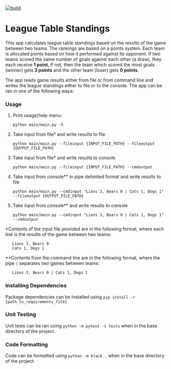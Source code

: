 [![build](https://github.com/Thabo08/league-table-standings/actions/workflows/main.yaml/badge.svg)](https://github.com/Thabo08/league-table-standings/actions/workflows/main.yaml)
# League Table Standings

This app calculates league table standings based on the results of the game between two teams. The rankings
are based on a points system. Each team is allocated points based on how it performed against its opponent. If two
teams scored the same number of goals against each other (a draw), they each receive **1 point**, if not, then the team
which scored the most goals (winner) gets **3 points** and the other team (loser) gets **0 points**.

The app reads game results either from file or from command line and writes the league standings either to file or
to the console. The app can be ran in one of the following ways:

### Usage
1. Print usage/help menu:
   ```
   python main/main.py -h
   ```
2. Take input from file* and write results to file
    ```commandline
    python main/main.py --fileinput {INPUT_FILE_PATH} --fileoutput {OUTPUT_FILE_PATH}
    ```
3. Take input from file* and write results to console
    ```commandline
    python main/main.py --fileinput {INPUT_FILE_PATH} --cmdoutput
    ```
4. Take input from console** in pipe delimited format and write results to file
    ```commandline
    python main/main.py --cmdinput "Lions 3, Bears 0 | Cats 1, Dogs 1" --fileoutput {OUTPUT_FILE_PATH}
    ```
5. Take input from console** and write results to console
    ```commandline
    python main/main.py --cmdinput "Lions 3, Bears 0 | Cats 1, Dogs 1" --cmdoutput
    ```

*Contents of the input file provided are in the following format, where each line is the results of 
the game between two teams:
```text
   Lions 3, Bears 0
   Cats 1, Dogs 1
```
**Contents from the command line are in the following format, where the pipe ```|``` separates two
games between teams:
```text
   Lions 3, Bears 0 | Cats 1, Dogs 1
```

### Installing Dependencies
Package dependencies can be installed using ```pip install -r {path_to_requirements_file}```

### Unit Testing
Unit tests can be ran using ```python -m pytest -s tests``` when in the base directory of the project.

### Code Formatting
Code can be formatted using ```python -m black .``` when in the base directory of the project.
